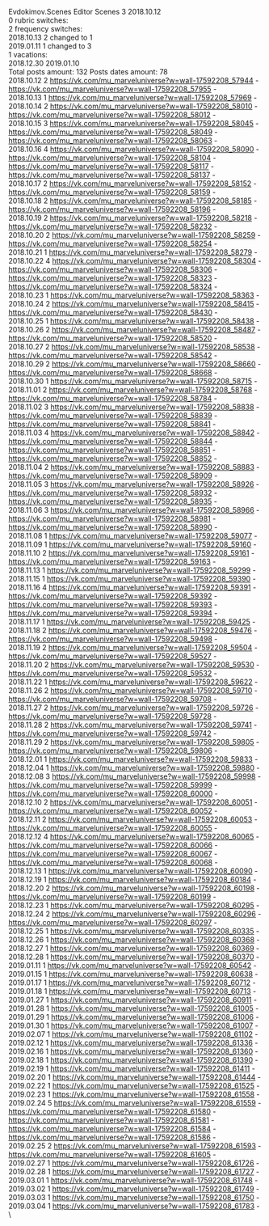 Evdokimov.Scenes	Editor Scenes 3 2018.10.12\
0 rubric switches:\
2 frequency switches:\
2018.10.13 2 changed to 1 \
2019.01.11 1 changed to 3 \
1 vacations:\
2018.12.30 2019.01.10 \
Total posts amount: 132	Posts dates amount: 78\
2018.10.12 2 https://vk.com/mu_marveluniverse?w=wall-17592208_57944 - https://vk.com/mu_marveluniverse?w=wall-17592208_57955 - \
2018.10.13 1 https://vk.com/mu_marveluniverse?w=wall-17592208_57969 - \
2018.10.14 2 https://vk.com/mu_marveluniverse?w=wall-17592208_58010 - https://vk.com/mu_marveluniverse?w=wall-17592208_58012 - \
2018.10.15 3 https://vk.com/mu_marveluniverse?w=wall-17592208_58045 - https://vk.com/mu_marveluniverse?w=wall-17592208_58049 - https://vk.com/mu_marveluniverse?w=wall-17592208_58063 - \
2018.10.16 4 https://vk.com/mu_marveluniverse?w=wall-17592208_58090 - https://vk.com/mu_marveluniverse?w=wall-17592208_58104 - https://vk.com/mu_marveluniverse?w=wall-17592208_58117 - https://vk.com/mu_marveluniverse?w=wall-17592208_58137 - \
2018.10.17 2 https://vk.com/mu_marveluniverse?w=wall-17592208_58152 - https://vk.com/mu_marveluniverse?w=wall-17592208_58159 - \
2018.10.18 2 https://vk.com/mu_marveluniverse?w=wall-17592208_58185 - https://vk.com/mu_marveluniverse?w=wall-17592208_58196 - \
2018.10.19 2 https://vk.com/mu_marveluniverse?w=wall-17592208_58218 - https://vk.com/mu_marveluniverse?w=wall-17592208_58232 - \
2018.10.20 2 https://vk.com/mu_marveluniverse?w=wall-17592208_58259 - https://vk.com/mu_marveluniverse?w=wall-17592208_58254 - \
2018.10.21 1 https://vk.com/mu_marveluniverse?w=wall-17592208_58279 - \
2018.10.22 4 https://vk.com/mu_marveluniverse?w=wall-17592208_58304 - https://vk.com/mu_marveluniverse?w=wall-17592208_58306 - https://vk.com/mu_marveluniverse?w=wall-17592208_58323 - https://vk.com/mu_marveluniverse?w=wall-17592208_58324 - \
2018.10.23 1 https://vk.com/mu_marveluniverse?w=wall-17592208_58363 - \
2018.10.24 2 https://vk.com/mu_marveluniverse?w=wall-17592208_58415 - https://vk.com/mu_marveluniverse?w=wall-17592208_58430 - \
2018.10.25 1 https://vk.com/mu_marveluniverse?w=wall-17592208_58438 - \
2018.10.26 2 https://vk.com/mu_marveluniverse?w=wall-17592208_58487 - https://vk.com/mu_marveluniverse?w=wall-17592208_58520 - \
2018.10.27 2 https://vk.com/mu_marveluniverse?w=wall-17592208_58538 - https://vk.com/mu_marveluniverse?w=wall-17592208_58542 - \
2018.10.29 2 https://vk.com/mu_marveluniverse?w=wall-17592208_58660 - https://vk.com/mu_marveluniverse?w=wall-17592208_58668 - \
2018.10.30 1 https://vk.com/mu_marveluniverse?w=wall-17592208_58715 - \
2018.11.01 2 https://vk.com/mu_marveluniverse?w=wall-17592208_58768 - https://vk.com/mu_marveluniverse?w=wall-17592208_58784 - \
2018.11.02 3 https://vk.com/mu_marveluniverse?w=wall-17592208_58838 - https://vk.com/mu_marveluniverse?w=wall-17592208_58839 - https://vk.com/mu_marveluniverse?w=wall-17592208_58841 - \
2018.11.03 4 https://vk.com/mu_marveluniverse?w=wall-17592208_58842 - https://vk.com/mu_marveluniverse?w=wall-17592208_58844 - https://vk.com/mu_marveluniverse?w=wall-17592208_58851 - https://vk.com/mu_marveluniverse?w=wall-17592208_58852 - \
2018.11.04 2 https://vk.com/mu_marveluniverse?w=wall-17592208_58883 - https://vk.com/mu_marveluniverse?w=wall-17592208_58909 - \
2018.11.05 3 https://vk.com/mu_marveluniverse?w=wall-17592208_58926 - https://vk.com/mu_marveluniverse?w=wall-17592208_58932 - https://vk.com/mu_marveluniverse?w=wall-17592208_58935 - \
2018.11.06 3 https://vk.com/mu_marveluniverse?w=wall-17592208_58966 - https://vk.com/mu_marveluniverse?w=wall-17592208_58981 - https://vk.com/mu_marveluniverse?w=wall-17592208_58990 - \
2018.11.08 1 https://vk.com/mu_marveluniverse?w=wall-17592208_59077 - \
2018.11.09 1 https://vk.com/mu_marveluniverse?w=wall-17592208_59160 - \
2018.11.10 2 https://vk.com/mu_marveluniverse?w=wall-17592208_59161 - https://vk.com/mu_marveluniverse?w=wall-17592208_59163 - \
2018.11.13 1 https://vk.com/mu_marveluniverse?w=wall-17592208_59299 - \
2018.11.15 1 https://vk.com/mu_marveluniverse?w=wall-17592208_59390 - \
2018.11.16 4 https://vk.com/mu_marveluniverse?w=wall-17592208_59391 - https://vk.com/mu_marveluniverse?w=wall-17592208_59392 - https://vk.com/mu_marveluniverse?w=wall-17592208_59393 - https://vk.com/mu_marveluniverse?w=wall-17592208_59394 - \
2018.11.17 1 https://vk.com/mu_marveluniverse?w=wall-17592208_59425 - \
2018.11.18 2 https://vk.com/mu_marveluniverse?w=wall-17592208_59476 - https://vk.com/mu_marveluniverse?w=wall-17592208_59498 - \
2018.11.19 2 https://vk.com/mu_marveluniverse?w=wall-17592208_59504 - https://vk.com/mu_marveluniverse?w=wall-17592208_59527 - \
2018.11.20 2 https://vk.com/mu_marveluniverse?w=wall-17592208_59530 - https://vk.com/mu_marveluniverse?w=wall-17592208_59532 - \
2018.11.22 1 https://vk.com/mu_marveluniverse?w=wall-17592208_59622 - \
2018.11.26 2 https://vk.com/mu_marveluniverse?w=wall-17592208_59710 - https://vk.com/mu_marveluniverse?w=wall-17592208_59708 - \
2018.11.27 2 https://vk.com/mu_marveluniverse?w=wall-17592208_59726 - https://vk.com/mu_marveluniverse?w=wall-17592208_59728 - \
2018.11.28 2 https://vk.com/mu_marveluniverse?w=wall-17592208_59741 - https://vk.com/mu_marveluniverse?w=wall-17592208_59742 - \
2018.11.29 2 https://vk.com/mu_marveluniverse?w=wall-17592208_59805 - https://vk.com/mu_marveluniverse?w=wall-17592208_59806 - \
2018.12.01 1 https://vk.com/mu_marveluniverse?w=wall-17592208_59833 - \
2018.12.04 1 https://vk.com/mu_marveluniverse?w=wall-17592208_59880 - \
2018.12.08 3 https://vk.com/mu_marveluniverse?w=wall-17592208_59998 - https://vk.com/mu_marveluniverse?w=wall-17592208_59999 - https://vk.com/mu_marveluniverse?w=wall-17592208_60000 - \
2018.12.10 2 https://vk.com/mu_marveluniverse?w=wall-17592208_60051 - https://vk.com/mu_marveluniverse?w=wall-17592208_60052 - \
2018.12.11 2 https://vk.com/mu_marveluniverse?w=wall-17592208_60053 - https://vk.com/mu_marveluniverse?w=wall-17592208_60055 - \
2018.12.12 4 https://vk.com/mu_marveluniverse?w=wall-17592208_60065 - https://vk.com/mu_marveluniverse?w=wall-17592208_60066 - https://vk.com/mu_marveluniverse?w=wall-17592208_60067 - https://vk.com/mu_marveluniverse?w=wall-17592208_60068 - \
2018.12.13 1 https://vk.com/mu_marveluniverse?w=wall-17592208_60090 - \
2018.12.19 1 https://vk.com/mu_marveluniverse?w=wall-17592208_60184 - \
2018.12.20 2 https://vk.com/mu_marveluniverse?w=wall-17592208_60198 - https://vk.com/mu_marveluniverse?w=wall-17592208_60199 - \
2018.12.23 1 https://vk.com/mu_marveluniverse?w=wall-17592208_60295 - \
2018.12.24 2 https://vk.com/mu_marveluniverse?w=wall-17592208_60296 - https://vk.com/mu_marveluniverse?w=wall-17592208_60297 - \
2018.12.25 1 https://vk.com/mu_marveluniverse?w=wall-17592208_60335 - \
2018.12.26 1 https://vk.com/mu_marveluniverse?w=wall-17592208_60368 - \
2018.12.27 1 https://vk.com/mu_marveluniverse?w=wall-17592208_60369 - \
2018.12.28 1 https://vk.com/mu_marveluniverse?w=wall-17592208_60370 - \
2019.01.11 1 https://vk.com/mu_marveluniverse?w=wall-17592208_60542 - \
2019.01.15 1 https://vk.com/mu_marveluniverse?w=wall-17592208_60638 - \
2019.01.17 1 https://vk.com/mu_marveluniverse?w=wall-17592208_60712 - \
2019.01.18 1 https://vk.com/mu_marveluniverse?w=wall-17592208_60713 - \
2019.01.27 1 https://vk.com/mu_marveluniverse?w=wall-17592208_60911 - \
2019.01.28 1 https://vk.com/mu_marveluniverse?w=wall-17592208_61005 - \
2019.01.29 1 https://vk.com/mu_marveluniverse?w=wall-17592208_61006 - \
2019.01.30 1 https://vk.com/mu_marveluniverse?w=wall-17592208_61007 - \
2019.02.07 1 https://vk.com/mu_marveluniverse?w=wall-17592208_61102 - \
2019.02.12 1 https://vk.com/mu_marveluniverse?w=wall-17592208_61336 - \
2019.02.16 1 https://vk.com/mu_marveluniverse?w=wall-17592208_61360 - \
2019.02.18 1 https://vk.com/mu_marveluniverse?w=wall-17592208_61390 - \
2019.02.19 1 https://vk.com/mu_marveluniverse?w=wall-17592208_61411 - \
2019.02.20 1 https://vk.com/mu_marveluniverse?w=wall-17592208_61444 - \
2019.02.22 1 https://vk.com/mu_marveluniverse?w=wall-17592208_61525 - \
2019.02.23 1 https://vk.com/mu_marveluniverse?w=wall-17592208_61558 - \
2019.02.24 5 https://vk.com/mu_marveluniverse?w=wall-17592208_61559 - https://vk.com/mu_marveluniverse?w=wall-17592208_61580 - https://vk.com/mu_marveluniverse?w=wall-17592208_61581 - https://vk.com/mu_marveluniverse?w=wall-17592208_61584 - https://vk.com/mu_marveluniverse?w=wall-17592208_61586 - \
2019.02.25 2 https://vk.com/mu_marveluniverse?w=wall-17592208_61593 - https://vk.com/mu_marveluniverse?w=wall-17592208_61605 - \
2019.02.27 1 https://vk.com/mu_marveluniverse?w=wall-17592208_61726 - \
2019.02.28 1 https://vk.com/mu_marveluniverse?w=wall-17592208_61727 - \
2019.03.01 1 https://vk.com/mu_marveluniverse?w=wall-17592208_61748 - \
2019.03.02 1 https://vk.com/mu_marveluniverse?w=wall-17592208_61749 - \
2019.03.03 1 https://vk.com/mu_marveluniverse?w=wall-17592208_61750 - \
2019.03.04 1 https://vk.com/mu_marveluniverse?w=wall-17592208_61783 - \

